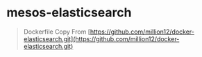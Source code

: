 # mesos-elasticsearch

> Dockerfile Copy From [https://github.com/million12/docker-elasticsearch.git](https://github.com/million12/docker-elasticsearch.git)
